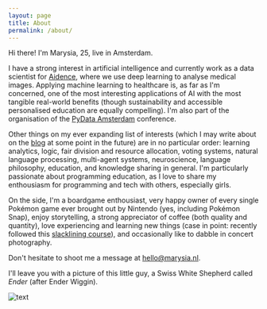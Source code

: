 ```yaml
---
layout: page
title: About
permalink: /about/
---
```


Hi there! I'm Marysia, 25, live in Amsterdam. 

I have a strong interest in artificial intelligence and currently work as a data scientist for [Aidence](http://www.aidence.com), where we use deep learning to analyse medical images. Applying machine learning to healthcare is, as far as I'm concerned, one of the most interesting applications of AI with the most tangible real-world benefits (though sustainability and accessible personalised education are equally compelling). I'm also part of the organisation of the [PyData Amsterdam](http://pydata.org/amsterdam2019/) conference. 

Other things on my ever expanding list of interests (which I may write about on the [blog](/blog/) at some point in the future) are in no particular order: learning analytics, logic, fair division and resource allocation, voting systems, natural language processing, multi-agent systems, neuroscience, language philosophy, education, and knowledge sharing in general. I'm particularly passionate about programming education, as I love to share my enthousiasm for programming and tech with others, especially girls.

On the side, I'm a boardgame enthousiast, very happy owner of every single Pokémon game ever brought out by Nintendo (yes, including Pokémon Snap), enjoy storytelling, a strong appreciator of coffee (both quality and quantity), love experiencing and learning new things (case in point: recently followed this [slacklining course](https://www.youtube.com/watch?v=NDlFf4WDBTk)), and occasionally like to dabble in concert photography. 

Don't hesitate to shoot me a message at [hello@marysia.nl](mailto:hello@marysia.nl).

I'll leave you with a picture of this little guy, a Swiss White Shepherd called _Ender_ (after Ender Wiggin). 

![text](../assets/ender.jpg)